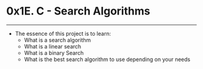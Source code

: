 # 0x1E. C - Search Algorithms
---

- The essence of this project is to learn:
    - What is a search algorithm
    - What is a linear search
    - What is a binary Search
    - What is the best search algorithm to use depending on your needs

